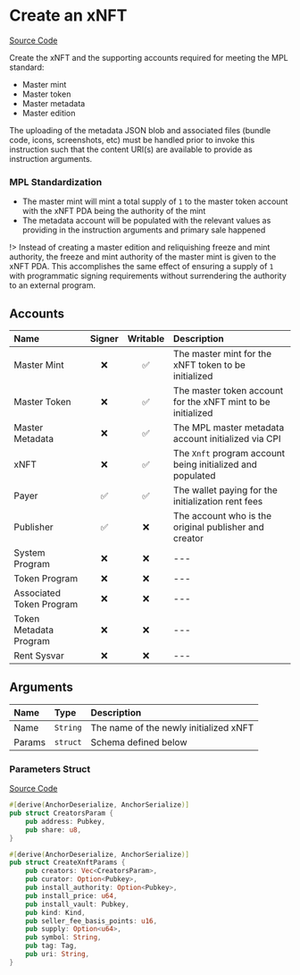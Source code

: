 # Create an xNFT

[Source Code](https://github.com/coral-xyz/xnft/blob/master/programs/xnft/src/instructions/create_xnft.rs)

Create the xNFT and the supporting accounts required for meeting the MPL standard:

- Master mint
- Master token
- Master metadata
- Master edition

The uploading of the metadata JSON blob and associated files (bundle code, icons, screenshots, etc) must be handled prior to invoke this instruction such that the content URI(s) are available to provide as instruction arguments.

### MPL Standardization

- The master mint will mint a total supply of `1` to the master token account with the xNFT PDA being the authority of the mint
- The metadata account will be populated with the relevant values as providing in the instruction arguments and primary sale happened

!> Instead of creating a master edition and reliquishing freeze and mint authority, the freeze and mint authority of the master mint is given to the xNFT PDA. This accomplishes the same effect of ensuring a supply of `1` with programmatic signing requirements without surrendering the authority to an external program.

## Accounts

| Name                     | Signer | Writable | Description                                                  |
| :----------------------- | :----: | :------: | :----------------------------------------------------------- |
| Master Mint              |   ❌   |    ✅    | The master mint for the xNFT token to be initialized         |
| Master Token             |   ❌   |    ✅    | The master token account for the xNFT mint to be initialized |
| Master Metadata          |   ❌   |    ✅    | The MPL master metadata account initialized via CPI          |
| xNFT                     |   ❌   |    ✅    | The `Xnft` program account being initialized and populated   |
| Payer                    |   ✅   |    ✅    | The wallet paying for the initialization rent fees           |
| Publisher                |   ✅   |    ❌    | The account who is the original publisher and creator        |
| System Program           |   ❌   |    ❌    | ---                                                          |
| Token Program            |   ❌   |    ❌    | ---                                                          |
| Associated Token Program |   ❌   |    ❌    | ---                                                          |
| Token Metadata Program   |   ❌   |    ❌    | ---                                                          |
| Rent Sysvar              |   ❌   |    ❌    | ---                                                          |

## Arguments

| Name   | Type     | Description                            |
| :----- | :------- | :------------------------------------- |
| Name   | `String` | The name of the newly initialized xNFT |
| Params | `struct` | Schema defined below                   |

### Parameters Struct

[Source Code](https://github.com/coral-xyz/xnft/blob/master/programs/xnft/src/state/parameters.rs)

```rust
#[derive(AnchorDeserialize, AnchorSerialize)]
pub struct CreatorsParam {
    pub address: Pubkey,
    pub share: u8,
}

#[derive(AnchorDeserialize, AnchorSerialize)]
pub struct CreateXnftParams {
    pub creators: Vec<CreatorsParam>,
    pub curator: Option<Pubkey>,
    pub install_authority: Option<Pubkey>,
    pub install_price: u64,
    pub install_vault: Pubkey,
    pub kind: Kind,
    pub seller_fee_basis_points: u16,
    pub supply: Option<u64>,
    pub symbol: String,
    pub tag: Tag,
    pub uri: String,
}
```
